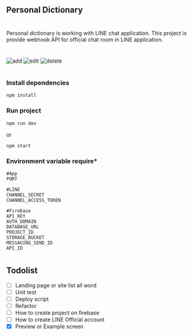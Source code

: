 ## Personal Dictionary
#
Personal dictionary is working with LINE chat application. This project is provide webhook API for official chat room in LINE application.

#
![add](https://user-images.githubusercontent.com/4704807/110594549-85dc4f80-81af-11eb-8327-43d375e79a84.gif)
![edit](https://user-images.githubusercontent.com/4704807/110594874-e9667d00-81af-11eb-85f4-feb6dde4c605.gif)
![delete](https://user-images.githubusercontent.com/4704807/110595530-afe24180-81b0-11eb-97a5-6ed63aaa4686.gif)
#

### Install dependencies
```
npm install
```
### Run project
```
npm run dev
```
or
```
npm start
```

### Environment variable require*
```
#App
PORT

#LINE
CHANNEL_SECRET
CHANNEL_ACCESS_TOKEN

#Firebase
API_KEY
AUTH_DOMAIN
DATABASE_URL
PROJECT_ID
STORAGE_BUCKET
MESSAGING_SEND_ID
API_ID
```

#
## Todolist
- [ ] Landing page or site list all word
- [ ] Unit test
- [ ] Deploy script
- [ ] Refactor
- [ ] How to create project on firebase
- [ ] How to create LINE Official account
- [x] Preview or Example screen
